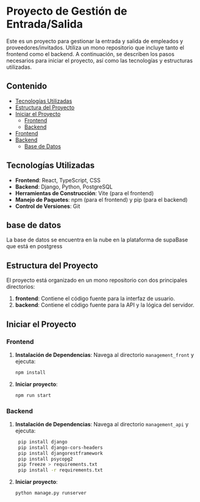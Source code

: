 # Proyecto de Gestión de Entrada/Salida

Este es un proyecto para gestionar la entrada y salida de empleados y proveedores/invitados. Utiliza un mono repositorio que incluye tanto el frontend como el backend. A continuación, se describen los pasos necesarios para iniciar el proyecto, así como las tecnologías y estructuras utilizadas.

## Contenido

- [Tecnologías Utilizadas](#tecnologías-utilizadas)
- [Estructura del Proyecto](#estructura-del-proyecto)
- [Iniciar el Proyecto](#iniciar-el-proyecto)
  - [Frontend](#frontend)
  - [Backend](#backend)
- [Frontend](#frontend-1)
- [Backend](#backend-1)
  - [Base de Datos](#base-de-datos)

## Tecnologías Utilizadas

- **Frontend**: React, TypeScript, CSS
- **Backend**: Django, Python, PostgreSQL
- **Herramientas de Construcción**: Vite (para el frontend)
- **Manejo de Paquetes**: npm (para el frontend) y pip (para el backend)
- **Control de Versiones**: Git

## base de datos
La base de datos se encuentra en la nube en la plataforma de supaBase que está en postgress

## Estructura del Proyecto

El proyecto está organizado en un mono repositorio con dos principales directorios:

1. **frontend**: Contiene el código fuente para la interfaz de usuario.
2. **backend**: Contiene el código fuente para la API y la lógica del servidor.

## Iniciar el Proyecto

### Frontend

1. **Instalación de Dependencias**:
   Navega al directorio `management_front` y ejecuta:
   ```bash
   npm install
2. **Iniciar proyecto**:
    ```bash
    npm run start

### Backend

1. **Instalación de Dependencias**:
   Navega al directorio `management_api` y ejecuta:
   ```bash
    pip install django
    pip install django-cors-headers
    pip install djangorestframework
    pip install psycopg2
    pip freeze > requirements.txt
    pip install -r requirements.txt

2. **Iniciar proyecto**:
    ```bash
    python manage.py runserver
